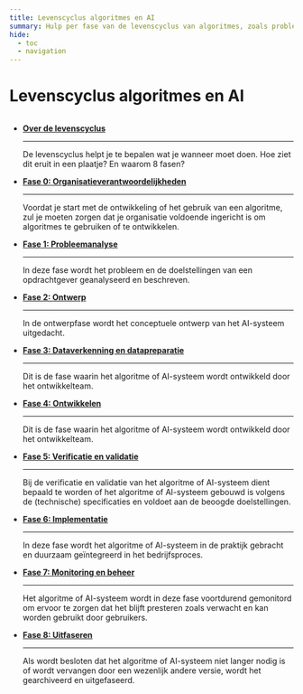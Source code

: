 ```yaml
---
title: Levenscyclus algoritmes en AI
summary: Hulp per fase van de levenscyclus van algoritmes, zoals probleemanalyse, ontwerpen, ontwikkelen, implementeren en ermee stoppen.
hide:
  - toc
  - navigation
---
```


# Levenscyclus algoritmes en AI

<div style="margin-top:32px;" class="grid cards" markdown>

-  [__Over de levenscyclus__](over-de-levenscyclus.md)

    ---

    De levenscyclus helpt je te bepalen wat je wanneer moet doen. Hoe ziet dit eruit in een plaatje? En waarom 8 fasen?


-  [__Fase 0: Organisatieverantwoordelijkheden__](organisatieverantwoordelijkheden.md)

    ---

    Voordat je start met de ontwikkeling of het gebruik van een algoritme, zul je moeten zorgen dat je organisatie voldoende ingericht is om algoritmes te gebruiken of te ontwikkelen.

-   [__Fase 1: Probleemanalyse__](probleemanalyse.md)

    ---

    In deze fase wordt het probleem en de doelstellingen van een opdrachtgever geanalyseerd en beschreven.


-   [__Fase 2: Ontwerp__](ontwerp.md)

    ---

    In de ontwerpfase wordt het conceptuele ontwerp van het AI-systeem uitgedacht.

-   [__Fase 3: Dataverkenning en datapreparatie__](dataverkenning-en-datapreparatie.md)

    ---

    Dit is de fase waarin het algoritme of AI-systeem wordt ontwikkeld door het ontwikkelteam.

-   [__Fase 4: Ontwikkelen__](ontwikkelen.md)

    ---

    Dit is de fase waarin het algoritme of AI-systeem wordt ontwikkeld door het ontwikkelteam.

-   [__Fase 5: Verificatie en validatie__](verificatie-en-validatie.md)

    ---

    Bij de verificatie en validatie van het algoritme of AI-systeem dient bepaald te worden of het algoritme of AI-systeem gebouwd is volgens de (technische) specificaties en voldoet aan de beoogde doelstellingen.

-   [__Fase 6: Implementatie__](implementatie.md)

    ---

    In deze fase wordt het algoritme of AI-systeem in de praktijk gebracht en duurzaam geïntegreerd in het bedrijfsproces.

-  [__Fase 7: Monitoring en beheer__](monitoring-en-beheer.md)

    ---

    Het algoritme of AI-systeem wordt in deze fase voortdurend gemonitord om ervoor te zorgen dat het blijft presteren zoals verwacht en kan worden gebruikt door gebruikers.

-   [__Fase 8: Uitfaseren__](uitfaseren.md)

    ---

    Als wordt besloten dat het algoritme of AI-systeem niet langer nodig is of wordt vervangen door een wezenlijk andere versie, wordt het gearchiveerd en uitgefaseerd.


</div>
